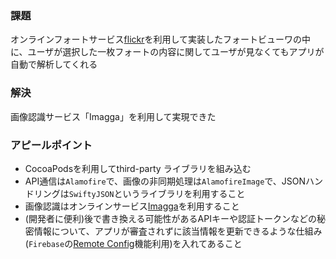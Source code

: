 ### 課題
オンラインフォートサービス[flickr](https://www.flickr.com/)を利用して実装したフォートビューワの中に、ユーザが選択した一枚フォートの内容に関してユーザが見なくてもアプリが自動で解析してくれる

### 解決
画像認識サービス「Imagga」を利用して実現できた

### アピールポイント
- CocoaPodsを利用してthird-party ライブラリを組み込む
- API通信は`Alamofire`で、画像の非同期処理は`AlamofireImage`で、JSONハンドリングは`SwiftyJSON`というライブラリを利用すること
- 画像認識はオンラインサービス[Imagga](https://imagga.com/)を利用すること
- (開発者に便利)後で書き換える可能性があるAPIキーや認証トークンなどの秘密情報について、アプリが審査されずに該当情報を更新できるような仕組み(`Firebase`の[Remote Config](https://firebase.google.com/docs/remote-config/?hl=ja)機能利用)を入れてあること
